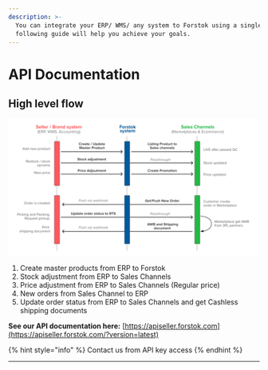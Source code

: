 ```yaml
---
description: >-
  You can integrate your ERP/ WMS/ any system to Forstok using a single API. The
  following guide will help you achieve your goals.
---
```


# API Documentation

## High level flow

![](../.gitbook/assets/screen-shot-2021-01-24-at-3.11.23-pm.png)

1. Create master products from ERP to Forstok
2. Stock adjustment from ERP to Sales Channels
3. Price adjustment from ERP to Sales Channels (Regular price)
4. New orders from Sales Channel to ERP
5. Update order status from ERP to Sales Channels and get Cashless shipping documents&#x20;

**See our API documentation here:** [https://apiseller.forstok.com](https://apiseller.forstok.com/?version=latest)

{% hint style="info" %}
Contact us from API key access
{% endhint %}

****

